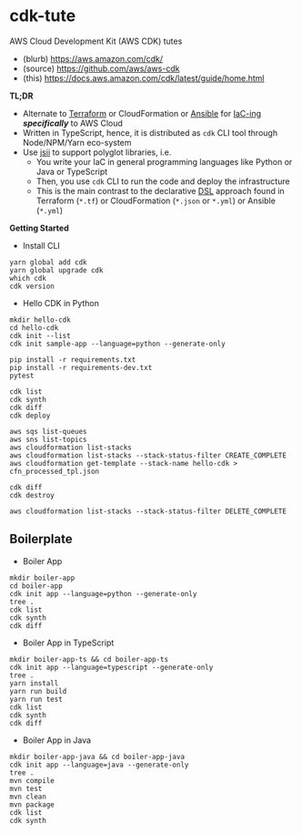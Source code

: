 # cdk-tute

AWS Cloud Development Kit (AWS CDK) tutes

- (blurb) https://aws.amazon.com/cdk/
- (source) https://github.com/aws/aws-cdk
- (this) https://docs.aws.amazon.com/cdk/latest/guide/home.html

**TL;DR**

- Alternate to [Terraform](https://github.com/victorskl/terraform-tute) or CloudFormation or [Ansible](https://github.com/victorskl/ansible-tute) for [IaC-ing](https://en.wikipedia.org/wiki/Infrastructure_as_code) **_specifically_** to AWS Cloud
- Written in TypeScript, hence, it is distributed as `cdk` CLI tool through Node/NPM/Yarn eco-system
- Use [jsii](https://github.com/aws/jsii) to support polyglot libraries, i.e. 
    - You write your IaC in general programming languages like Python or Java or TypeScript
    - Then, you use `cdk` CLI to run the code and deploy the infrastructure
    - This is the main contrast to the declarative [DSL](https://en.wikipedia.org/wiki/Domain-specific_language) approach found in Terraform (`*.tf`) or CloudFormation (`*.json` or `*.yml`) or Ansible (`*.yml`)

**Getting Started**

- Install CLI
```
yarn global add cdk
yarn global upgrade cdk
which cdk
cdk version
```

- Hello CDK in Python
```
mkdir hello-cdk
cd hello-cdk
cdk init --list
cdk init sample-app --language=python --generate-only

pip install -r requirements.txt
pip install -r requirements-dev.txt
pytest

cdk list
cdk synth
cdk diff
cdk deploy

aws sqs list-queues
aws sns list-topics
aws cloudformation list-stacks
aws cloudformation list-stacks --stack-status-filter CREATE_COMPLETE
aws cloudformation get-template --stack-name hello-cdk > cfn_processed_tpl.json

cdk diff
cdk destroy

aws cloudformation list-stacks --stack-status-filter DELETE_COMPLETE
```

## Boilerplate

- Boiler App
```
mkdir boiler-app
cd boiler-app
cdk init app --language=python --generate-only
tree .
cdk list
cdk synth
cdk diff
```

- Boiler App in TypeScript
```
mkdir boiler-app-ts && cd boiler-app-ts
cdk init app --language=typescript --generate-only
tree .
yarn install
yarn run build
yarn run test
cdk list
cdk synth
cdk diff
```

- Boiler App in Java
```
mkdir boiler-app-java && cd boiler-app-java
cdk init app --language=java --generate-only
tree .
mvn compile
mvn test
mvn clean
mvn package
cdk list
cdk synth
```
